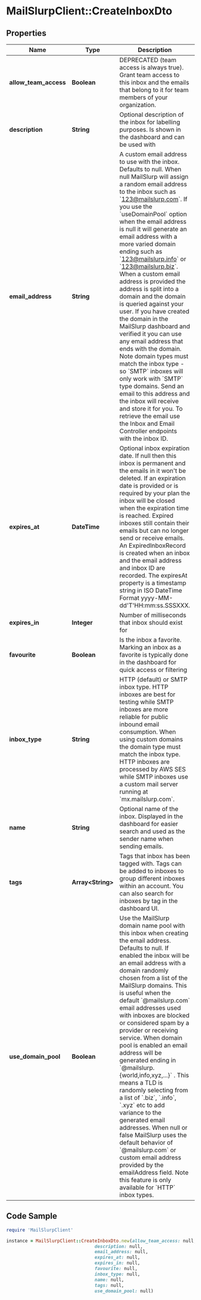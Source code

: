 # MailSlurpClient::CreateInboxDto

## Properties

Name | Type | Description | Notes
------------ | ------------- | ------------- | -------------
**allow_team_access** | **Boolean** | DEPRECATED (team access is always true). Grant team access to this inbox and the emails that belong to it for team members of your organization. | [optional] 
**description** | **String** | Optional description of the inbox for labelling purposes. Is shown in the dashboard and can be used with | [optional] 
**email_address** | **String** | A custom email address to use with the inbox. Defaults to null. When null MailSlurp will assign a random email address to the inbox such as &#x60;123@mailslurp.com&#x60;. If you use the &#x60;useDomainPool&#x60; option when the email address is null it will generate an email address with a more varied domain ending such as &#x60;123@mailslurp.info&#x60; or &#x60;123@mailslurp.biz&#x60;. When a custom email address is provided the address is split into a domain and the domain is queried against your user. If you have created the domain in the MailSlurp dashboard and verified it you can use any email address that ends with the domain. Note domain types must match the inbox type - so &#x60;SMTP&#x60; inboxes will only work with &#x60;SMTP&#x60; type domains. Send an email to this address and the inbox will receive and store it for you. To retrieve the email use the Inbox and Email Controller endpoints with the inbox ID. | [optional] 
**expires_at** | **DateTime** | Optional inbox expiration date. If null then this inbox is permanent and the emails in it won&#39;t be deleted. If an expiration date is provided or is required by your plan the inbox will be closed when the expiration time is reached. Expired inboxes still contain their emails but can no longer send or receive emails. An ExpiredInboxRecord is created when an inbox and the email address and inbox ID are recorded. The expiresAt property is a timestamp string in ISO DateTime Format yyyy-MM-dd&#39;T&#39;HH:mm:ss.SSSXXX. | [optional] 
**expires_in** | **Integer** | Number of milliseconds that inbox should exist for | [optional] 
**favourite** | **Boolean** | Is the inbox a favorite. Marking an inbox as a favorite is typically done in the dashboard for quick access or filtering | [optional] 
**inbox_type** | **String** | HTTP (default) or SMTP inbox type. HTTP inboxes are best for testing while SMTP inboxes are more reliable for public inbound email consumption. When using custom domains the domain type must match the inbox type. HTTP inboxes are processed by AWS SES while SMTP inboxes use a custom mail server running at &#x60;mx.mailslurp.com&#x60;. | [optional] 
**name** | **String** | Optional name of the inbox. Displayed in the dashboard for easier search and used as the sender name when sending emails. | [optional] 
**tags** | **Array&lt;String&gt;** | Tags that inbox has been tagged with. Tags can be added to inboxes to group different inboxes within an account. You can also search for inboxes by tag in the dashboard UI. | [optional] 
**use_domain_pool** | **Boolean** | Use the MailSlurp domain name pool with this inbox when creating the email address. Defaults to null. If enabled the inbox will be an email address with a domain randomly chosen from a list of the MailSlurp domains. This is useful when the default &#x60;@mailslurp.com&#x60; email addresses used with inboxes are blocked or considered spam by a provider or receiving service. When domain pool is enabled an email address will be generated ending in &#x60;@mailslurp.{world,info,xyz,...}&#x60; . This means a TLD is randomly selecting from a list of &#x60;.biz&#x60;, &#x60;.info&#x60;, &#x60;.xyz&#x60; etc to add variance to the generated email addresses. When null or false MailSlurp uses the default behavior of &#x60;@mailslurp.com&#x60; or custom email address provided by the emailAddress field. Note this feature is only available for &#x60;HTTP&#x60; inbox types. | [optional] 

## Code Sample

```ruby
require 'MailSlurpClient'

instance = MailSlurpClient::CreateInboxDto.new(allow_team_access: null,
                                 description: null,
                                 email_address: null,
                                 expires_at: null,
                                 expires_in: null,
                                 favourite: null,
                                 inbox_type: null,
                                 name: null,
                                 tags: null,
                                 use_domain_pool: null)
```


